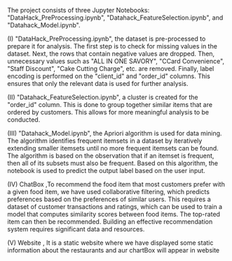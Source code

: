 The project consists of three Jupyter Notebooks: "DataHack_PreProcessing.ipynb", "Datahack_FeatureSelection.ipynb", and "Datahack_Model.ipynb".

(I) "DataHack_PreProcessing.ipynb", the dataset is pre-processed to prepare it for analysis. The first step is to check for missing values in the dataset. Next, the rows that contain negative values are dropped. Then, unnecessary values such as "ALL IN ONE SAVORY", "CCard Convenience", "Staff Discount", "Cake Cutting Charge", etc. are removed. Finally, label encoding is performed on the "client_id" and "order_id" columns. This ensures that only the relevant data is used for further analysis.

(II) "Datahack_FeatureSelection.ipynb", a cluster is created for the "order_id" column. This is done to group together similar items that are ordered by customers. This allows for more meaningful analysis to be conducted.

(III) "Datahack_Model.ipynb", the Apriori algorithm is used for data mining. The algorithm identifies frequent itemsets in a dataset by iteratively extending smaller itemsets until no more frequent itemsets can be found. The algorithm is based on the observation that if an itemset is frequent, then all of its subsets must also be frequent. Based on this algorithm, the notebook is used to predict the output label based on the user input.

(IV) ChatBox ,To recommend the food item that most customers prefer with a given food item, we have used collaborative filtering, which predicts preferences based on the preferences of similar users. This requires a dataset of customer transactions and ratings, which can be used to train a model that computes similarity scores between food items. The top-rated item can then be recommended. Building an effective recommendation system requires significant data and resources.

(V) Website , It is a static website where we have displayed some static information about the restaurants and aur chartBox will appear in website 
